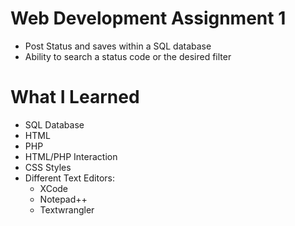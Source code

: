 # Web Development Assignment 1
- Post Status and saves within a SQL database
- Ability to search a status code or the desired filter

# What I Learned
- SQL Database
- HTML
- PHP
- HTML/PHP Interaction
- CSS Styles
- Different Text Editors:
  - XCode
  - Notepad++
  - Textwrangler

